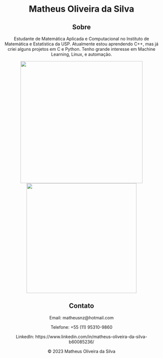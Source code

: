 <!DOCTYPE html>
<html>
<head>
  <meta charset="UTF-8">
  <link rel="stylesheet" type="text/css" href="style.css">
</head>
<body>
  <header>
    <h1>Matheus Oliveira da Silva</h1>
  <section id="Sobre">
    <h2>Sobre</h2>
    <p>Estudante de Matemática Aplicada e Computacional no Instituto de Matemática e Estatística da USP. Atualmente estou aprendendo C++, mas já criei alguns projetos em C e Python. Tenho grande interesse em Machine Learning, Linux, e automação.</p>
    <img src="https://github-readme-stats.vercel.app/api?username=matheus-osilva&show_icons=true&theme=blue-green" width="400">
    <img src="https://github-readme-stats.vercel.app/api/top-langs/?username=matheus-osilva&layout=compact&theme=blue-green&hide=html" width="360">
  </section>

  <section id="Contato">
    <h2>Contato</h2>
    <p>Email: matheusnz@hotmail.com</p>
    <p>Telefone: +55 (11) 95310-9860</p>
    <p>LinkedIn: https://www.linkedin.com/in/matheus-oliveira-da-silva-b60085236/</p>
  </section>
  </section>


  <footer>
    <p>&copy; 2023 Matheus Oliveira da Silva</p>
  </footer>

</body>
</html>
